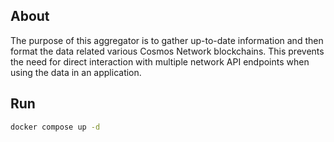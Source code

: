 ## About

The purpose of this aggregator is to gather up-to-date information and then format the data related various Cosmos Network blockchains. This prevents the need for direct interaction with multiple network API endpoints when using the data in an application.

## Run

```bash
docker compose up -d
```
